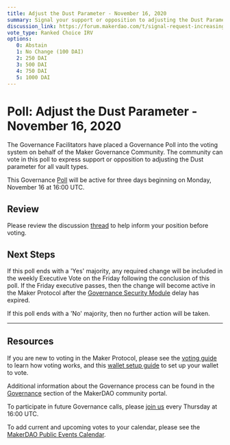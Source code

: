 ```yaml
---
title: Adjust the Dust Parameter - November 16, 2020
summary: Signal your support or opposition to adjusting the Dust Parameter for all vault types.
discussion_link: https://forum.makerdao.com/t/signal-request-increasing-dust-value/5122
vote_type: Ranked Choice IRV
options:
   0: Abstain
   1: No Change (100 DAI)
   2: 250 DAI
   3: 500 DAI
   4: 750 DAI
   5: 1000 DAI
---
```

# Poll: Adjust the Dust Parameter - November 16, 2020

The Governance Facilitators have placed a Governance Poll into the voting system on behalf of the Maker Governance Community. The community can vote in this poll to express support or opposition to adjusting the Dust parameter for all vault types.

This Governance [Poll](https://community-development.makerdao.com/en/learn/governance/on-chain-gov) will be active for three days beginning on Monday, November 16 at 16:00 UTC.

## Review

Please review the discussion [thread](https://forum.makerdao.com/t/signal-request-increasing-dust-value/5122) to help inform your position before voting.

## Next Steps

If this poll ends with a 'Yes' majority, any required change will be included in the weekly Executive Vote on the Friday following the conclusion of this poll. If the Friday executive passes, then the change will become active in the Maker Protocol after the [Governance Security Module](https://forum.makerdao.com/tag/govsec-module) delay has expired.

If this poll ends with a 'No' majority, then no further action will be taken.

---

## Resources

If you are new to voting in the Maker Protocol, please see the [voting guide](https://community-development.makerdao.com/en/learn/governance/how-voting-works/) to learn how voting works, and this [wallet setup guide](https://community-development.makerdao.com/en/learn/governance/voting-setup/) to set up your wallet to vote.

Additional information about the Governance process can be found in the [Governance](https://community-development.makerdao.com/en/learn/governance) section of the MakerDAO community portal.

To participate in future Governance calls, please [join us](https://github.com/makerdao/community/tree/master/governance/governance-and-risk-meetings) every Thursday at 16:00 UTC.

To add current and upcoming votes to your calendar, please see the [MakerDAO Public Events Calendar](https://calendar.google.com/calendar/embed?src=makerdao.com_3efhm2ghipksegl009ktniomdk%40group.calendar.google.com&ctz=UTC&mode=week&showCalendars=0&showPrint=0).
